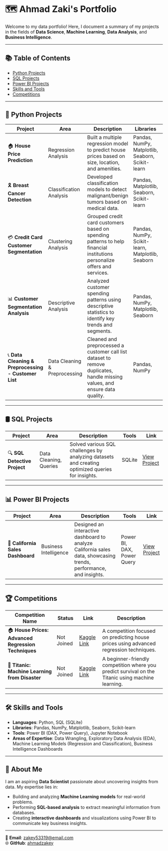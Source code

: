 # 🗺 Ahmad Zaki's Portfolio  
Welcome to my data portfolio! Here, I document a summary of my projects in the fields of **Data Science**, **Machine Learning**, **Data Analysis**, and **Business Intelligence**.

---

## 📚 Table of Contents  
- [Python Projects](#python-projects)  
- [SQL Projects](#sql-projects)  
- [Power BI Projects](#power-bi-projects)  
- [Skills and Tools](#skills-and-tools)  
- [Competitions](#competitions)  

---

## 🐍 Python Projects  

| Project                           | Area                     | Description                                                                                              | Libraries                                  | Link                                                                                   |
|-----------------------------------|--------------------------|----------------------------------------------------------------------------------------------------------|-------------------------------------------|----------------------------------------------------------------------------------------|
| 🏠 **House Price Prediction**     | Regression Analysis      | Built a multiple regression model to predict house prices based on size, location, and amenities.       | Pandas, NumPy, Matplotlib, Seaborn, Scikit-learn | [View Project](https://github.com/ahmadzakey/House-price-prediction-Multiple-Regression-) |
| 🎗️ **Breast Cancer Detection**   | Classification Analysis  | Developed classification models to detect malignant/benign tumors based on medical data.                | Pandas, Matplotlib, Seaborn, Scikit-learn | [View Project](https://github.com/ahmadzakey/Breast-cancer-detection-Classification-analysisis) |
| 💳 **Credit Card Customer Segmentation** | Clustering Analysis | Grouped credit card customers based on spending patterns to help financial institutions personalize offers and services. | Pandas, NumPy, Scikit-learn, Matplotlib, Seaborn | [View Project](https://github.com/ahmadzakey/Customer-Spending-Pattern-Clustering) **_(Ongoing)_** |
| 📊 **Customer Segmentation Analysis** | Descriptive Analysis     | Analyzed customer spending patterns using descriptive statistics to identify key trends and segments.   | Pandas, NumPy, Matplotlib, Seaborn       | [View Project](https://github.com/ahmadzakey/Customer-Segmentation-Analysis-Descriptive-Analysis-Spending-Patterns-) |
| 📞 **Data Cleaning & Preprocessing - Customer List** | Data Cleaning & Preprocessing | Cleaned and preprocessed a customer call list dataset to remove duplicates, handle missing values, and ensure data quality. | Pandas, NumPy | [View Project](https://github.com/ahmadzakey/Data-Cleaning-Preprocessing-Customer-list-) |

---

## 🛢️ SQL Projects  

| Project                           | Area                     | Description                                                                                              | Tools                                      | Link                                                                                   |
|-----------------------------------|--------------------------|----------------------------------------------------------------------------------------------------------|-------------------------------------------|----------------------------------------------------------------------------------------|
| 🔍 **SQL Detective Project**      | Data Cleaning, Queries   | Solved various SQL challenges by analyzing datasets and creating optimized queries for insights.         | SQLite                                    | [View Project](https://github.com/ahmadzakey/SQL-detective-project) |

---

## 📊 Power BI Projects  

| Project                           | Area                     | Description                                                                                              | Tools                                      | Link                                                                                   |
|-----------------------------------|--------------------------|----------------------------------------------------------------------------------------------------------|-------------------------------------------|----------------------------------------------------------------------------------------|
| 🏢 **California Sales Dashboard** | Business Intelligence    | Designed an interactive dashboard to analyze California sales data, showcasing trends, performance, and insights. | Power BI, DAX, Power Query                | [View Project](https://github.com/ahmadzakey/Power-bi-California-Sales-) |

---

## 🏆 Competitions  

| Competition Name                                         | Status      | Link                                                                                             | Description                                                                                               |
|----------------------------------------------------------|-------------|--------------------------------------------------------------------------------------------------|-----------------------------------------------------------------------------------------------------------|
| 🏠 **House Prices: Advanced Regression Techniques**      | Not Joined  | [Kaggle Link](https://www.kaggle.com/competitions/house-prices-advanced-regression-techniques)   | A competition focused on predicting house prices using advanced regression techniques.                   |
| 🚢 **Titanic: Machine Learning from Disaster**           | Not Joined  | [Kaggle Link](https://www.kaggle.com/competitions/titanic)                                        | A beginner-friendly competition where you predict survival on the Titanic using machine learning.          |

---

## 🛠️ Skills and Tools  
- **Languages**: Python, SQL (SQLite)  
- **Libraries**: Pandas, NumPy, Matplotlib, Seaborn, Scikit-learn  
- **Tools**: Power BI (DAX, Power Query), Jupyter Notebook  
- **Areas of Expertise**: Data Wrangling, Exploratory Data Analysis (EDA), Machine Learning Models (Regression and Classification), Business Intelligence Dashboards  

---

## 🌟 About Me  
I am an aspiring **Data Scientist** passionate about uncovering insights from data. My expertise lies in:  
- Building and analyzing **Machine Learning models** for real-world problems.  
- Performing **SQL-based analysis** to extract meaningful information from databases.  
- Creating **interactive dashboards** and visualizations using Power BI to communicate key business insights.  

---

📧 **Email**: [zakey53319@email.com](mailto:zakey53319@email.com)  
🌐 **GitHub**: [ahmadzakey](https://github.com/ahmadzakey)  
